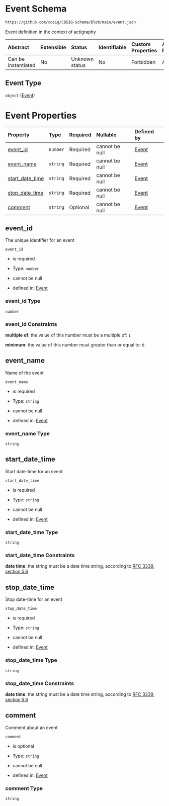 # Event Schema

```txt
https://github.com/cdsig/CDSIG-Schema/blob/main/event.json
```

Event definition in the context of actigraphy

| Abstract            | Extensible | Status         | Identifiable | Custom Properties | Additional Properties | Access Restrictions | Defined In                                                           |
| :------------------ | :--------- | :------------- | :----------- | :---------------- | :-------------------- | :------------------ | :------------------------------------------------------------------- |
| Can be instantiated | No         | Unknown status | No           | Forbidden         | Allowed               | none                | [event.schema.json](../out/event.schema.json "open original schema") |

## Event Type

`object` ([Event](event.md))

# Event Properties

| Property                            | Type     | Required | Nullable       | Defined by                                                                                                                            |
| :---------------------------------- | :------- | :------- | :------------- | :------------------------------------------------------------------------------------------------------------------------------------ |
| [event_id](#event_id)               | `number` | Required | cannot be null | [Event](event-properties-event_id.md "https://github.com/cdsig/CDSIG-Schema/blob/main/event.json#/properties/event_id")               |
| [event_name](#event_name)           | `string` | Required | cannot be null | [Event](event-properties-event_name.md "https://github.com/cdsig/CDSIG-Schema/blob/main/event.json#/properties/event_name")           |
| [start_date_time](#start_date_time) | `string` | Required | cannot be null | [Event](event-properties-start_date_time.md "https://github.com/cdsig/CDSIG-Schema/blob/main/event.json#/properties/start_date_time") |
| [stop_date_time](#stop_date_time)   | `string` | Required | cannot be null | [Event](event-properties-stop_date_time.md "https://github.com/cdsig/CDSIG-Schema/blob/main/event.json#/properties/stop_date_time")   |
| [comment](#comment)                 | `string` | Optional | cannot be null | [Event](event-properties-comment.md "https://github.com/cdsig/CDSIG-Schema/blob/main/event.json#/properties/comment")                 |

## event_id

The unique identifier for an event

`event_id`

*   is required

*   Type: `number`

*   cannot be null

*   defined in: [Event](event-properties-event_id.md "https://github.com/cdsig/CDSIG-Schema/blob/main/event.json#/properties/event_id")

### event_id Type

`number`

### event_id Constraints

**multiple of**: the value of this number must be a multiple of: `1`

**minimum**: the value of this number must greater than or equal to: `0`

## event_name

Name of the event

`event_name`

*   is required

*   Type: `string`

*   cannot be null

*   defined in: [Event](event-properties-event_name.md "https://github.com/cdsig/CDSIG-Schema/blob/main/event.json#/properties/event_name")

### event_name Type

`string`

## start_date_time

Start date-time for an event

`start_date_time`

*   is required

*   Type: `string`

*   cannot be null

*   defined in: [Event](event-properties-start_date_time.md "https://github.com/cdsig/CDSIG-Schema/blob/main/event.json#/properties/start_date_time")

### start_date_time Type

`string`

### start_date_time Constraints

**date time**: the string must be a date time string, according to [RFC 3339, section 5.6](https://tools.ietf.org/html/rfc3339 "check the specification")

## stop_date_time

Stop date-time for an event

`stop_date_time`

*   is required

*   Type: `string`

*   cannot be null

*   defined in: [Event](event-properties-stop_date_time.md "https://github.com/cdsig/CDSIG-Schema/blob/main/event.json#/properties/stop_date_time")

### stop_date_time Type

`string`

### stop_date_time Constraints

**date time**: the string must be a date time string, according to [RFC 3339, section 5.6](https://tools.ietf.org/html/rfc3339 "check the specification")

## comment

Comment about an event

`comment`

*   is optional

*   Type: `string`

*   cannot be null

*   defined in: [Event](event-properties-comment.md "https://github.com/cdsig/CDSIG-Schema/blob/main/event.json#/properties/comment")

### comment Type

`string`
